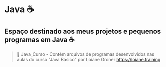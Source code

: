 # Java :coffee:
## Espaço destinado aos meus projetos e pequenos programas em Java :coffee:

>:file_folder: Java_Curso - Contém arquivos de programas desenvolvidos nas aulas do curso "Java Básico" por Loiane Groner <https://loiane.training>
